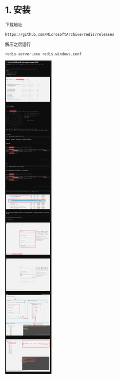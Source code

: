 # 1. 安装
下载地址
```
https://github.com/MicrosoftArchive/redis/releases
```
解压之后运行
```
redis-server.exe redis.windows.conf 
```
![](_v_images/_1541412491_9357.png)
